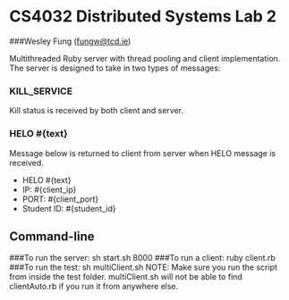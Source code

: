 # CS4032 Distributed Systems Lab 2
###Wesley Fung (fungw@tcd.ie)

Multithreaded Ruby server with thread pooling and client implementation.
The server is designed to take in two types of messages:

### KILL\_SERVICE
Kill status is received by both client and server.

### HELO #{text}
Message below is returned to client from server when HELO message is received.
- HELO #{text}
- IP: #{client\_ip}
- PORT: #{client\_port}
- Student ID: #{student\_id}

## Command-line
###To run the server:
sh start.sh 8000
###To run a client:
ruby client.rb
###To run the test:
sh multiClient.sh
NOTE: Make sure you run the script from inside the test folder.
multiClient.sh will not be able to find clientAuto.rb if you run
it from anywhere else.
